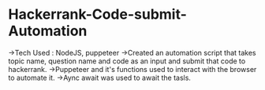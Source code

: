 # Hackerrank-Code-submit-Automation
->Tech Used : NodeJS, puppeteer
->Created an automation script that takes topic name, question name and code as an input and submit that code to hackerrank.
->Puppeteer and it's functions used to interact with the browser to automate it.
->Aync await was used to await the tasls.

